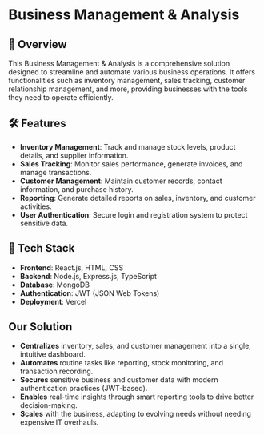 # Business Management & Analysis

## 📌 Overview

This Business Management & Analysis is a comprehensive solution designed to streamline and automate various business operations. It offers functionalities such as inventory management, sales tracking, customer relationship management, and more, providing businesses with the tools they need to operate efficiently.

## 🛠️ Features

- **Inventory Management**: Track and manage stock levels, product details, and supplier information.
- **Sales Tracking**: Monitor sales performance, generate invoices, and manage transactions.
- **Customer Management**: Maintain customer records, contact information, and purchase history.
- **Reporting**: Generate detailed reports on sales, inventory, and customer activities.
- **User Authentication**: Secure login and registration system to protect sensitive data.

## 🧰 Tech Stack

- **Frontend**: React.js, HTML, CSS
- **Backend**: Node.js, Express.js, TypeScript
- **Database**: MongoDB
- **Authentication**: JWT (JSON Web Tokens)
- **Deployment**: Vercel

## Our Solution

- **Centralizes** inventory, sales, and customer management into a single, intuitive dashboard.
- **Automates** routine tasks like reporting, stock monitoring, and transaction recording.
- **Secures** sensitive business and customer data with modern authentication practices (JWT-based).
- **Enables** real-time insights through smart reporting tools to drive better decision-making.
- **Scales** with the business, adapting to evolving needs without needing expensive IT overhauls.